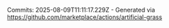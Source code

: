 Commits: 2025-08-09T11:11:17.229Z - Generated via https://github.com/marketplace/actions/artificial-grass
<br>
